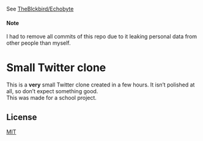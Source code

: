 See [TheBlckbird/Echobyte](https://github.com/TheBlckbird/Echobyte)

#### Note

I had to remove all commits of this repo due to it leaking personal data from other people than myself.

# Small Twitter clone

This is a **very** small Twitter clone created in a few hours. It isn’t polished at all, so don’t expect something good.  
This was made for a school project.

## License

[MIT](/LICENSE)
